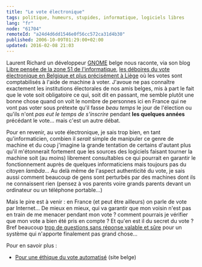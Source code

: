 ```yaml
---
title: "Le vote électronique"
tags: politique, humeurs, stupides, informatique, logiciels libres
lang: "fr"
node: "61704"
remoteId: "a24d4d6dd1546e0f56cc572ca31d4b30"
published: 2006-10-09T01:29:00+02:00
updated: 2016-02-08 21:03
---
```

 
Laurent Richard un développeur [GNOME](http://planete.gnomefr.org/) belge nous
raconte, via son blog [Libre pensée de la zone 51 de
l'informatique](http://www.linux-eco.org/blog/), [les déboires du vote
électronique en Belgique et plus précisément à
Liège](http://www.linux-eco.org/blog/index.php?post/2006/10/08/123-democratie-et-vote-electronique)
où les votes sont comptabilisés à l'aide de machine à voter. J'avoue ne pas
connaître exactement les institutions électorales de nos amis belges, mis à part
le fait que le vote soit obligatoire ce qui, soit dit en passant, me semble
plutôt une bonne chose quand on voit le nombre de personnes ici en France qui ne
vont pas voter sous prétexte qu'il fasse *beau temps* le jour de l'élection ou
qu'ils n'ont *pas eut le temps de s'inscrire* pendant **les quelques années**
précédant le vote... mais c'est un autre débat.

 
Pour en revenir, au vote électronique, je sais trop bien, en tant
qu'informaticien, combien il *serait* simple de manipuler ce genre de machine et
du coup j'imagine la grande tentation de certains d'autant plus qu'il
m'étonnerait fortement que les sources des logiciels faisant tourner la machine
soit (au moins) librement consultables ce qui pourrait en garantir le
fonctionnement auprès de quelques informaticiens mais toujours pas du citoyen
*lambda*... Au delà même de l'aspect authenticité du vote, je sais aussi comment
beaucoup de gens sont perturbés par des machines dont ils ne connaissent rien
(pensez à vos parents voire grands parents devant un ordinateur ou un téléphone
portable...)

 
Mais le pire est à venir : en France (et peut être ailleurs) on parle de vote
par Internet... De mieux en mieux, qui va garantir que mon voisin n'est pas en
train de me menacer pendant mon vote ? comment pourrais je vérifier que mon vote
a bien été pris en compte ? Et qu'en est il du secret du vote ? Bref beaucoup
[trop de questions sans réponse valable et
sûre](http://www.sciences.univ-nantes.fr/info/perso/permanents/enguehard/perso/RI_halshs-00085041.pdf)
pour un système qui n'apporte finalement pas grand chose...

 
Pour en savoir plus :

 * [Pour une éthique du vote automatisé](http://www.poureva.be) (site belge)
